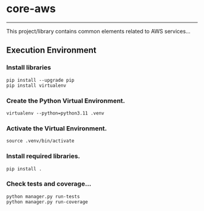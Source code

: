 # core-aws
_______________________________________________________________________________

This project/library contains common elements related to AWS services...

## Execution Environment

### Install libraries
```commandline
pip install --upgrade pip 
pip install virtualenv
```

### Create the Python Virtual Environment.
```commandline
virtualenv --python=python3.11 .venv
```

### Activate the Virtual Environment.
```commandline
source .venv/bin/activate
```

### Install required libraries.
```commandline
pip install .
```

### Check tests and coverage...
```commandline
python manager.py run-tests
python manager.py run-coverage
```
